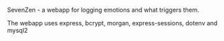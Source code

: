 SevenZen - a webapp for logging emotions and what triggers them.

The webapp uses express, bcrypt, morgan, express-sessions, dotenv and mysql2
